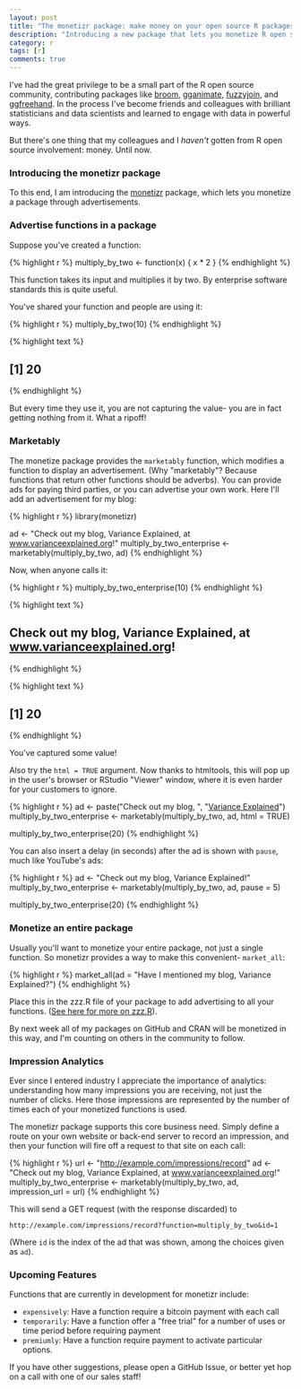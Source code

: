 ```yaml
---
layout: post
title: "The monetizr package: make money on your open source R packages"
description: "Introducing a new package that lets you monetize R open source development."
category: r
tags: [r]
comments: true
---
```


I've had the great privilege to be a small part of the R open source community, contributing packages like [broom](https://cran.r-project.org/web/packages/broom/index.html), [gganimate](https://github.com/dgrtwo/gganimate), [fuzzyjoin](https://github.com/dgrtwo/fuzzyjoin), and [ggfreehand](https://github.com/dgrtwo/ggfreehand). In the process I've become friends and colleagues with brilliant statisticians and data scientists and learned to engage with data in powerful ways.

But there's one thing that my colleagues and I *haven't* gotten from R open source involvement: money. Until now.

### Introducing the monetizr package

To this end, I am introducing the [monetizr](http://github.com/dgrtwo/monetizr) package, which lets you monetize a package through advertisements.

### Advertise functions in a package

Suppose you've created a function:


{% highlight r %}
multiply_by_two <- function(x) {
  x * 2
}
{% endhighlight %}

This function takes its input and multiplies it by two. By enterprise software standards this is quite useful.

You've shared your function and people are using it: 


{% highlight r %}
multiply_by_two(10)
{% endhighlight %}



{% highlight text %}
## [1] 20
{% endhighlight %}

But every time they use it, you are not capturing the value- you are in fact getting nothing from it. What a ripoff!

### Marketably

The monetize package provides the `marketably` function, which modifies a function to display an advertisement. (Why "marketably"? Because functions that return other functions should be adverbs). You can provide ads for paying third parties, or you can advertise your own work. Here I'll add an advertisement for my blog:


{% highlight r %}
library(monetizr)

ad <- "Check out my blog, Variance Explained, at www.varianceexplained.org!"
multiply_by_two_enterprise <- marketably(multiply_by_two, ad)
{% endhighlight %}

Now, when anyone calls it:


{% highlight r %}
multiply_by_two_enterprise(10)
{% endhighlight %}



{% highlight text %}
## Check out my blog, Variance Explained, at www.varianceexplained.org!
{% endhighlight %}



{% highlight text %}
## [1] 20
{% endhighlight %}

You've captured some value!

Also try the `html = TRUE` argument. Now thanks to htmltools, this will pop up in the user's browser or RStudio "Viewer" window, where it is even harder for your customers to ignore.


{% highlight r %}
ad <- paste("Check out my blog, ",
            "<a href='www.varianceexplained.org!'>Variance Explained</a>")
multiply_by_two_enterprise <- marketably(multiply_by_two, ad, html = TRUE)

multiply_by_two_enterprise(20)
{% endhighlight %}

You can also insert a delay (in seconds) after the ad is shown with `pause`, much like YouTube's ads:


{% highlight r %}
ad <- "Check out my blog, Variance Explained!"
multiply_by_two_enterprise <- marketably(multiply_by_two, ad, pause = 5)

multiply_by_two_enterprise(20)
{% endhighlight %}

### Monetize an entire package

Usually you'll want to monetize your entire package, not just a single function. So monetizr provides a way to make this convenient- `market_all`:


{% highlight r %}
market_all(ad = "Have I mentioned my blog, Variance Explained?")
{% endhighlight %}

Place this in the zzz.R file of your package to add advertising to all your functions. ([See here for more on zzz.R](http://r-pkgs.had.co.nz/r.html)).

By next week all of my packages on GitHub and CRAN will be monetized in this way, and I'm counting on others in the community to follow. 

### Impression Analytics

Ever since I entered industry I appreciate the importance of analytics: understanding how many impressions you are receiving, not just the number of clicks. Here those impressions are represented by the number of times each of your monetized functions is used.

The monetizr package supports this core business need. Simply define a route on your own website or back-end server to record an impression, and then your function will fire off a request to that site on each call:


{% highlight r %}
url <- "http://example.com/impressions/record"
ad <- "Check out my blog, Variance Explained, at www.varianceexplained.org!"
multiply_by_two_enterprise <- marketably(multiply_by_two, ad,
                                         impression_url = url)
{% endhighlight %}

This will send a GET request (with the response discarded) to 

    http://example.com/impressions/record?function=multiply_by_two&id=1

(Where `id` is the index of the ad that was shown, among the choices given as `ad`).

### Upcoming Features

Functions that are currently in development for monetizr include:

* `expensively`: Have a function require a bitcoin payment with each call
* `temporarily`: Have a function offer a "free trial" for a number of uses or time period before requiring payment
* `premiumly`: Have a function require payment to activate particular options.

If you have other suggestions, please open a GitHub Issue, or better yet hop on a call with one of our sales staff!
